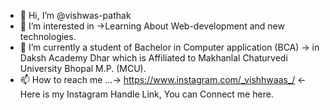 - 👋 Hi, I’m @vishwas-pathak
- 👀 I’m interested in ->Learning About Web-development and new technologies. 
- 🌱 I’m currently a student of Bachelor in Computer application (BCA) -> in Daksh Academy Dhar which is Affiliated to Makhanlal Chaturvedi University Bhopal M.P. (MCU).
- 📫 How to reach me ...-> https://www.instagram.com/_vishhwaas_/ <- Here is my Instagram Handle Link, You can Connect me here.

<!---
vishwas-pathak/vishwas-pathak is a ✨ special ✨ repository because its `README.md` (this file) appears on your GitHub profile.
You can click the Preview link to take a look at your changes.
--->
